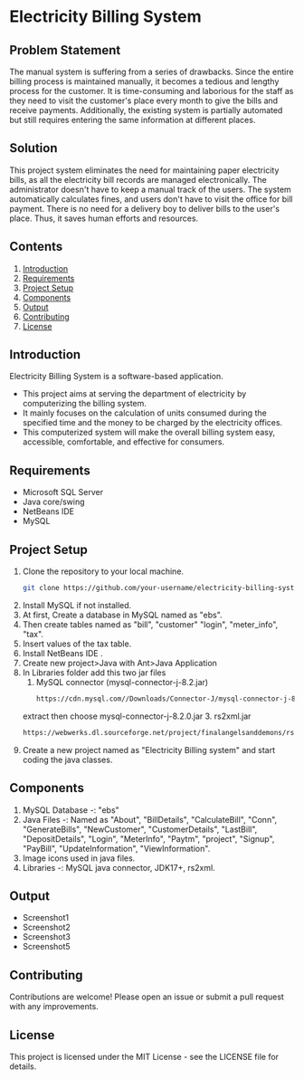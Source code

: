 # Electricity Billing System

## Problem Statement

The manual system is suffering from a series of drawbacks. Since the entire billing process is maintained manually, it becomes a tedious and lengthy process for the customer. It is time-consuming and laborious for the staff as they need to visit the customer's place every month to give the bills and receive payments. Additionally, the existing system is partially automated but still requires entering the same information at different places.

## Solution

This project system eliminates the need for maintaining paper electricity bills, as all the electricity bill records are managed electronically. The administrator doesn't have to keep a manual track of the users. The system automatically calculates fines, and users don't have to visit the office for bill payment. There is no need for a delivery boy to deliver bills to the user's place. Thus, it saves human efforts and resources.

## Contents

1) [Introduction](#introduction)
2) [Requirements](#requirements)
3) [Project Setup](#project-setup)
4) [Components](#components)
5) [Output](#output)
6) [Contributing](#contributing)
7) [License](#license)

## Introduction

Electricity Billing System is a software-based application.
- This project aims at serving the department of electricity by computerizing the billing system.
- It mainly focuses on the calculation of units consumed during the specified time and the money to be charged by the electricity offices.
- This computerized system will make the overall billing system easy, accessible, comfortable, and effective for consumers.

## Requirements

- Microsoft SQL Server
- Java core/swing 
- NetBeans IDE
- MySQL

## Project Setup

1. Clone the repository to your local machine.
   ```bash
   git clone https://github.com/your-username/electricity-billing-system.git
2. Install MySQL if not installed.
3. At first, Create a database in MySQL named as "ebs".
4. Then create tables named as "bill", "customer" "login", "meter_info", "tax".
5. Insert values of the tax table.
6. Install NetBeans IDE .
7. Create new project>Java with Ant>Java Application
8. In Libraries folder add this two jar files
   1. MySQL connector (mysql-connector-j-8.2.jar)
      ```bash
      https://cdn.mysql.com//Downloads/Connector-J/mysql-connector-j-8.2.0.zip
   extract then choose mysql-connector-j-8.2.0.jar
   3. rs2xml.jar
      ```bash
      https://webwerks.dl.sourceforge.net/project/finalangelsanddemons/rs2xml.jar
10. Create a new project named as "Electricity Billing system" and start coding the java classes.

## Components

1. MySQL Database -: "ebs"
2. Java Files -: Named as "About", "BillDetails", "CalculateBill", "Conn", "GenerateBills", "NewCustomer", "CustomerDetails", "LastBill", "DepositDetails", "Login", "MeterInfo", "Paytm", "project", "Signup", "PayBill", "UpdateInformation", "ViewInformation".
3. Image icons used in java files.
4. Libraries -: MySQL java connector, JDK17+, rs2xml.

## Output

- Screenshot1
- Screenshot2
- Screenshot3
- Screenshot5

## Contributing

Contributions are welcome! Please open an issue or submit a pull request with any improvements.

## License

This project is licensed under the MIT License - see the LICENSE file for details.
